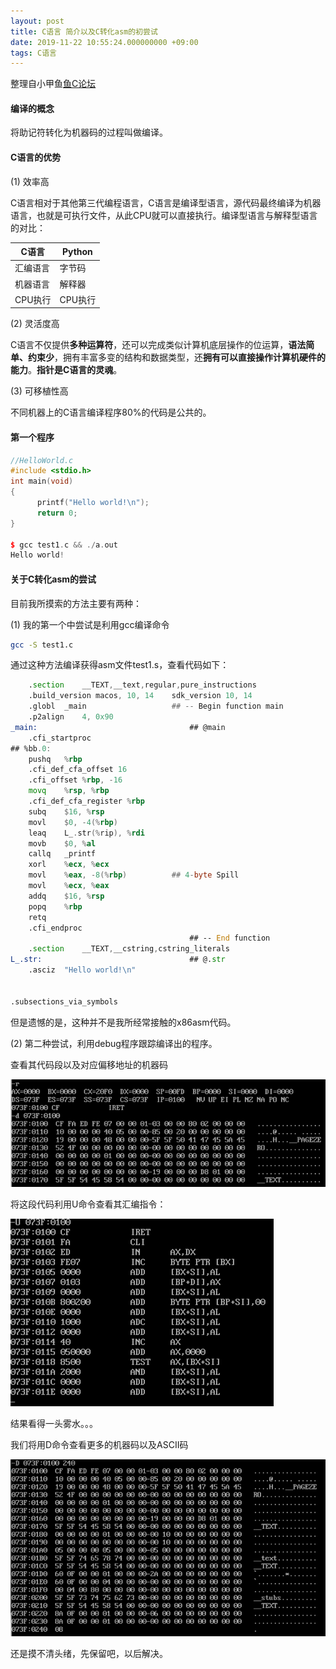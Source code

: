 ```yaml
---
layout: post
title: C语言 简介以及C转化asm的初尝试
date: 2019-11-22 10:55:24.000000000 +09:00
tags: C语言
---
```

整理自小甲鱼[鱼C论坛](https://fishc.com.cn/)

#### 编译的概念

将助记符转化为机器码的过程叫做编译。

#### C语言的优势

(1) 效率高

C语言相对于其他第三代编程语言，C语言是编译型语言，源代码最终编译为机器语言，也就是可执行文件，从此CPU就可以直接执行。编译型语言与解释型语言的对比：

| C语言    | Python  |
|----------|---------|
| 汇编语言 | 字节码  |
| 机器语言 | 解释器  |
| CPU执行  | CPU执行 |

(2) 灵活度高

C语言不仅提供**多种运算符**，还可以完成类似计算机底层操作的位运算，**语法简单、约束少**，拥有丰富多变的结构和数据类型，还**拥有可以直接操作计算机硬件的能力**。**指针是C语言的灵魂**。

(3) 可移植性高

不同机器上的C语言编译程序80%的代码是公共的。

#### 第一个程序

```cpp
//HelloWorld.c
#include <stdio.h>
int main(void)
{
      printf("Hello world!\n");
      return 0;
}

$ gcc test1.c && ./a.out
Hello world!
```

#### 关于C转化asm的尝试

目前我所摸索的方法主要有两种：

(1) 我的第一个中尝试是利用gcc编译命令

```bash
gcc -S test1.c
```

通过这种方法编译获得asm文件test1.s，查看代码如下：

```asm
	.section	__TEXT,__text,regular,pure_instructions
	.build_version macos, 10, 14	sdk_version 10, 14
	.globl	_main                   ## -- Begin function main
	.p2align	4, 0x90
_main:                                  ## @main
	.cfi_startproc
## %bb.0:
	pushq	%rbp
	.cfi_def_cfa_offset 16
	.cfi_offset %rbp, -16
	movq	%rsp, %rbp
	.cfi_def_cfa_register %rbp
	subq	$16, %rsp
	movl	$0, -4(%rbp)
	leaq	L_.str(%rip), %rdi
	movb	$0, %al
	callq	_printf
	xorl	%ecx, %ecx
	movl	%eax, -8(%rbp)          ## 4-byte Spill
	movl	%ecx, %eax
	addq	$16, %rsp
	popq	%rbp
	retq
	.cfi_endproc
                                        ## -- End function
	.section	__TEXT,__cstring,cstring_literals
L_.str:                                 ## @.str
	.asciz	"Hello world!\n"


.subsections_via_symbols
```

但是遗憾的是，这种并不是我所经常接触的x86asm代码。

(2) 第二种尝试，利用debug程序跟踪编译出的程序。

查看其代码段以及对应偏移地址的机器码

![figure1](/assets/201911/2019-11-22_11-19-37.png)

将这段代码利用U命令查看其汇编指令：

![figure2](/assets/201911/2019-11-22_11-23-21.png)

结果看得一头雾水。。。

我们将用D命令查看更多的机器码以及ASCII码

![figure3](/assets/201911/2019-11-22_11-26-50.png)

还是摸不清头绪，先保留吧，以后解决。

